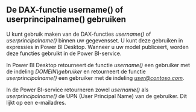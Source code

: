 ## <a name="using-the-username-or-userprincipalname-dax-function"></a>De DAX-functie username() of userprincipalname() gebruiken
U kunt gebruik maken van de DAX-functies *username()* of *userprincipalname()* binnen uw gegevensset. U kunt deze gebruiken in expressies in Power BI Desktop. Wanneer u uw model publiceert, worden deze functies gebruikt in de Power BI-service.

In Power BI Desktop retourneert de functie *username()* een gebruiker met de indeling *DOMEIN\gebruiker* en retourneert de functie *userprincipalname()* een gebruiker met de indeling  *user@contoso.com*.

In de Power BI-service retourneren zowel *username()* als *userprincipalname()* de UPN (User Principal Name) van de gebruiker. Dit lijkt op een e-mailadres.

